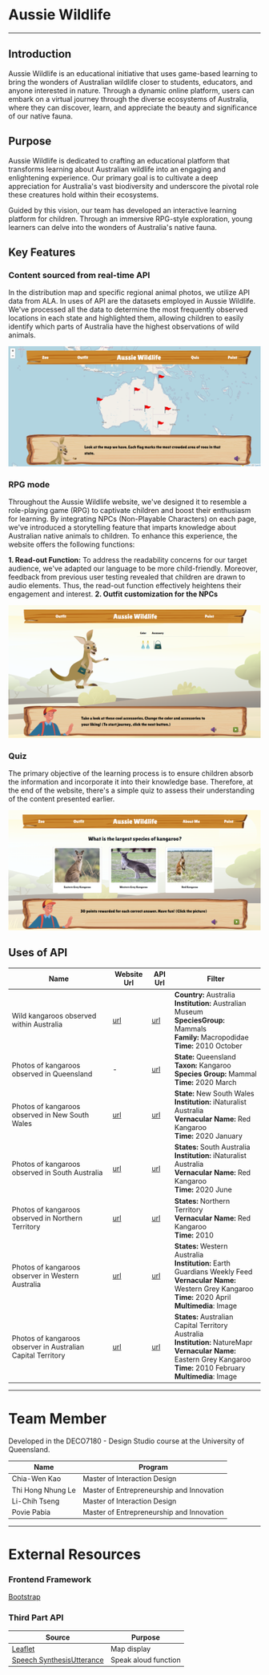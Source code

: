 # Aussie Wildlife

---

## Introduction
Aussie Wildlife is an educational initiative that uses game-based learning to bring the wonders of Australian wildlife closer to students, educators, and anyone interested in nature. Through a dynamic online platform, users can embark on a virtual journey through the diverse ecosystems of Australia, where they can discover, learn, and appreciate the beauty and significance of our native fauna.

## Purpose
Aussie Wildlife is dedicated to crafting an educational platform that transforms learning about Australian wildlife into an engaging and enlightening experience. Our primary goal is to cultivate a deep appreciation for Australia's vast biodiversity and underscore the pivotal role these creatures hold within their ecosystems.

Guided by this vision, our team has developed an interactive learning platform for children. Through an immersive RPG-style exploration, young learners can delve into the wonders of Australia's native fauna.

## Key Features

### Content sourced from real-time API
In the distribution map and specific regional animal photos, we utilize API data from ALA. In uses of API are the datasets employed in Aussie Wildlife. We've processed all the data to determine the most frequently observed locations in each state and highlighted them, allowing children to easily identify which parts of Australia have the highest observations of wild animals.

![Alt text](image-2.png)

### RPG mode
Throughout the Aussie Wildlife website, we've designed it to resemble a role-playing game (RPG) to captivate children and boost their enthusiasm for learning. By integrating NPCs (Non-Playable Characters) on each page, we've introduced a storytelling feature that imparts knowledge about Australian native animals to children. To enhance this experience, the website offers the following functions:

**1. Read-out Function:** To address the readability concerns for our target audience, we've adapted our language to be more child-friendly. Moreover, feedback from previous user testing revealed that children are drawn to audio elements. Thus, the read-out function effectively heightens their engagement and interest.
**2. Outfit customization for the NPCs**

![Outfit customization for the NPC](image-1.png)

### Quiz
The primary objective of the learning process is to ensure children absorb the information and incorporate it into their knowledge base. Therefore, at the end of the website, there's a simple quiz to assess their understanding of the content presented earlier.

![Alt text](image-3.png)

## Uses of API
| Name | Website Url | API Url | Filter |
|------|-------------|---------|--------|
| Wild kangaroos observed within Australia | [url](https://biocache.ala.org.au/occurrence/search?q=species_group%3AMammals%20AND%20country%3AAustralia%20AND%20basis_of_record%3APRESERVED_SPECIMEN%20AND%20taxa%3A%22Macropodidae%22%20AND%20institution_uid%3Ain4&qualityProfile=ALA&qc=-_nest_parent_%3A*&fq=occurrence_decade_i%3A%222010%22#tab_mapView) | [url](https://api.ala.org.au/occurrences/occurrences/search?q=species_group%3AMammals%20AND%20country%3AAustralia%20AND%20basis_of_record%3APRESERVED_SPECIMEN%20AND%20taxa%3A%22Macropodidae%22%20AND%20institution_uid%3Ain4&qualityProfile=ALA&fq=occurrence_decade_i%3A%222010%22&qc=-_nest_parent_%3A*) | **Country:** Australia<br>**Institution:** Australian Museum<br>**SpeciesGroup:** Mammals<br>**Family:** Macropodidae<br>**Time:** 2010 October |
| Photos of kangaroos observed in Queensland | - | [url](https://api.ala.org.au/occurrences/occurrences/search?q=taxa%3A%22kangaroo%22&qualityProfile=ALA&fq=occurrence_decade_i%3A%222020%22&fq=species_group%3A%22Mammals%22&fq=multimedia%3A%22Image%22&fq=data_resource_uid%3A%22dr1902%22&fq=state%3A%22Queensland%22&fq=month%3A%229%22&qc=-_nest_parent_%3A*) | **State:** Queensland<br>**Taxon:** Kangaroo<br>**Species Group:** Mammal<br>**Time:** 2020 March | 
| Photos of kangaroos observed in New South Wales | [url](https://biocache.ala.org.au/occurrence/search?q=text%3Aobservation%20AND%20taxa%3A%22kangaroo%22&qualityProfile=ALA&fq=state%3A%22New%20South%20Wales%22&fq=occurrence_decade_i%3A%222020%22&fq=data_resource_uid%3A%22dr1411%22&fq=common_name%3A%22Red%20Kangaroo%22&qc=-_nest_parent_%3A*&fq=month%3A%221%22#tab_recordImages) | [url](https://api.ala.org.au/occurrences/occurrences/search?q=text%3Aobservation%20AND%20taxa%3A%22kangaroo%22&qualityProfile=ALA&fq=state%3A%22New%20South%20Wales%22&fq=occurrence_decade_i%3A%222020%22&fq=data_resource_uid%3A%22dr1411%22&fq=common_name%3A%22Red%20Kangaroo%22&fq=month%3A%221%22&qc=-_nest_parent_%3A*) | **State:** New South Wales<br>**Institution:** iNaturalist Australia<br>**Vernacular Name:** Red Kangaroo<br>**Time:** 2020 January |
| Photos of kangaroos observed in South Australia | [url](https://biocache.ala.org.au/occurrence/search?q=text%3Aobservation%20AND%20taxa%3A%22kangaroo%22&qualityProfile=ALA&fq=occurrence_decade_i%3A%222020%22&fq=data_resource_uid%3A%22dr1411%22&fq=state%3A%22South%20Australia%22&fq=common_name%3A%22Red%20Kangaroo%22&qc=-_nest_parent_%3A*&fq=month%3A%226%22#tab_recordImages) | [url](https://api.ala.org.au/occurrences/occurrences/search?q=text%3Aobservation%20AND%20taxa%3A%22kangaroo%22&qualityProfile=ALA&fq=occurrence_decade_i%3A%222020%22&fq=data_resource_uid%3A%22dr1411%22&fq=state%3A%22South%20Australia%22&fq=common_name%3A%22Red%20Kangaroo%22&fq=month%3A%226%22&qc=-_nest_parent_%3A*) | **States:** South Australia<br>**Institution:** iNaturalist Australia<br>**Vernacular Name:** Red Kangaroo<br>**Time:** 2020 June |
| Photos of kangaroos observed in Northern Territory | [url](https://biocache.ala.org.au/occurrence/search?q=text%3Aobservation%20AND%20taxa%3A%22kangaroo%22&qualityProfile=ALA&fq=state%3A%22Northern%20Territory%22&fq=occurrence_decade_i%3A%222010%22&qc=-_nest_parent_%3A*&fq=common_name%3A%22Red+Kangaroo%22#tab_recordImages) | [url](https://api.ala.org.au/occurrences/occurrences/search?q=text%3Aobservation%20AND%20taxa%3A%22kangaroo%22&qualityProfile=ALA&fq=state%3A%22Northern%20Territory%22&fq=occurrence_decade_i%3A%222010%22&fq=common_name%3A%22Red%20Kangaroo%22&qc=-_nest_parent_%3A*) | **States:** Northern Territory<br>**Vernacular Name:** Red Kangaroo<br>**Time:** 2010 |
| Photos of kangaroos observer in Western Australia | [url](https://biocache.ala.org.au/occurrence/search?q=text%3Aobservation%20AND%20taxa%3A%22kangaroo%22&qualityProfile=ALA&fq=state%3A%22Western%20Australia%22&fq=occurrence_decade_i%3A%222020%22&fq=multimedia%3A%22Image%22&fq=data_resource_uid%3A%22dr1902%22&fq=common_name%3A%22Western%20Grey%20Kangaroo%22&qc=-_nest_parent_%3A*&fq=month%3A%224%22#tab_recordImages) | [url](https://api.ala.org.au/occurrences/occurrences/search?q=text%3Aobservation%20AND%20taxa%3A%22kangaroo%22&qualityProfile=ALA&fq=state%3A%22Western%20Australia%22&fq=occurrence_decade_i%3A%222020%22&fq=multimedia%3A%22Image%22&fq=data_resource_uid%3A%22dr1902%22&fq=common_name%3A%22Western%20Grey%20Kangaroo%22&fq=month%3A%224%22&qc=-_nest_parent_%3A*) | **States:** Western Australia<br>**Institution:** Earth Guardians Weekly Feed<br>**Vernacular Name:** Western Grey Kangaroo<br>**Time:** 2020 April<br>**Multimedia**: Image |
| Photos of kangaroos observer in Australian Capital Territory| [url](https://biocache.ala.org.au/occurrence/search?q=text%3Aobservation%20AND%20taxa%3A%22kangaroo%22&qualityProfile=ALA&fq=state%3A%22Australian%20Capital%20Territory%22&fq=occurrence_decade_i%3A%222010%22&fq=multimedia%3A%22Image%22&fq=data_resource_uid%3A%22dr19123%22&fq=common_name%3A%22Eastern%20Grey%20Kangaroo%22&qc=-_nest_parent_%3A*&fq=month%3A%222%22#tab_recordImages) | [url](https://api.ala.org.au/occurrences/occurrences/search?q=text%3Aobservation%20AND%20taxa%3A%22kangaroo%22&qualityProfile=ALA&fq=state%3A%22Australian%20Capital%20Territory%22&fq=occurrence_decade_i%3A%222010%22&fq=multimedia%3A%22Image%22&fq=data_resource_uid%3A%22dr19123%22&fq=common_name%3A%22Eastern%20Grey%20Kangaroo%22&fq=month%3A%222%22&qc=-_nest_parent_%3A*) | **States:** Australian Capital Territory Australia<br>**Institution:** NatureMapr<br>**Vernacular Name:** Eastern Grey Kangaroo<br>**Time:** 2010 February<br>**Multimedia**: Image |

---

# Team Member
Developed in the DECO7180 - Design Studio course at the University of Queensland.

| Name | Program |
|----- |---------|
| Chia-Wen Kao | Master of Interaction Design |
| Thi Hong Nhung Le | Master of Entrepreneurship and Innovation |
| Li-Chih Tseng | Master of Interaction Design |
| Povie Pabia | Master of Entrepreneurship and Innovation |
---

# External Resources
### Frontend Framework
[Bootstrap](https://getbootstrap.com/)
### Third Part API
| Source | Purpose |
|------|--------|
| [Leaflet](https://leafletjs.com/) | Map display |
| [Speech SynthesisUtterance](https://developer.mozilla.org/en-US/docs/Web/API/SpeechSynthesisUtterance) | Speak aloud function |

